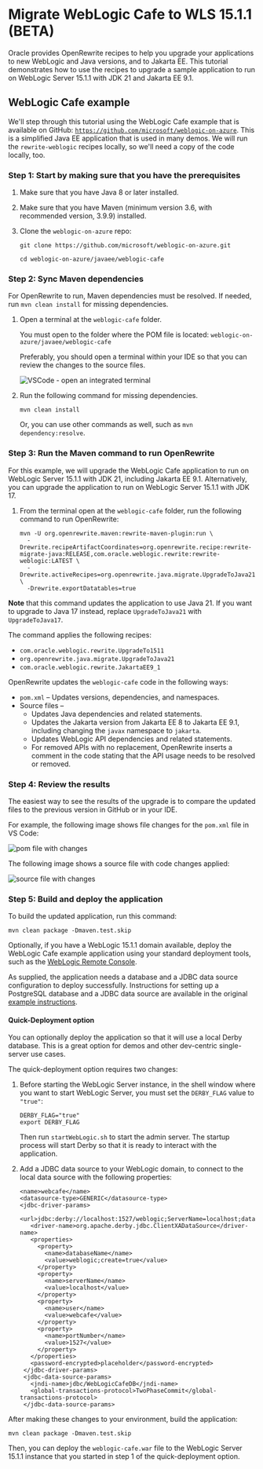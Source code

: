 # Migrate WebLogic Cafe to WLS 15.1.1 (BETA)

Oracle provides OpenRewrite recipes to help you upgrade your applications to new WebLogic and Java versions, and to Jakarta EE. This tutorial demonstrates how to use the recipes to upgrade a sample application to run on WebLogic Server 15.1.1 with JDK 21 and Jakarta EE 9.1.

## WebLogic Cafe example

We'll step through this tutorial using the WebLogic Cafe example that is available on GitHub: [`https://github.com/microsoft/weblogic-on-azure`](https://github.com/microsoft/weblogic-on-azure). This is a simplified Java EE application that is used in many demos. We will run the `rewrite-weblogic` recipes locally, so we'll need a copy of the code locally, too.

### Step 1: Start by making sure that you have the prerequisites

1. Make sure that you have Java 8 or later installed.
1. Make sure that you have Maven (minimum version 3.6, with recommended version, 3.9.9) installed.
1. Clone the `weblogic-on-azure` repo:

    ```shell
    git clone https://github.com/microsoft/weblogic-on-azure.git
    ```

    ```shell
    cd weblogic-on-azure/javaee/weblogic-cafe
    ```

### Step 2: Sync Maven dependencies

For OpenRewrite to run, Maven dependencies must be resolved. If needed, run `mvn clean install` for missing dependencies.

1. Open a terminal at the `weblogic-cafe` folder.

     You must open to the folder where the POM file is located:
     ``` weblogic-on-azure/javaee/weblogic-cafe ```

     Preferably, you should open a terminal within your IDE so that you can review the changes to the source files.

     ![VSCode - open an integrated terminal](../../images/integ-terminal-vscode.png)

1. Run the following command for missing dependencies.     

     ```shell
     mvn clean install
     ```

     Or, you can use other commands as well, such as `mvn dependency:resolve`.

### Step 3: Run the Maven command to run OpenRewrite

For this example, we will upgrade the WebLogic Cafe application to run on WebLogic Server 15.1.1 with JDK 21, including Jakarta EE 9.1. Alternatively, you can upgrade the application to run on WebLogic Server 15.1.1 with JDK 17.

1. From the terminal open at the `weblogic-cafe` folder, run the following command to run OpenRewrite:

    ```shell
    mvn -U org.openrewrite.maven:rewrite-maven-plugin:run \
      -Drewrite.recipeArtifactCoordinates=org.openrewrite.recipe:rewrite-migrate-java:RELEASE,com.oracle.weblogic.rewrite:rewrite-weblogic:LATEST \
      -Drewrite.activeRecipes=org.openrewrite.java.migrate.UpgradeToJava21,com.oracle.weblogic.rewrite.JakartaEE9_1,com.oracle.weblogic.rewrite.UpgradeTo1511 \
      -Drewrite.exportDatatables=true
    ```
**Note** that this command updates the application to use Java 21. If you want to upgrade to Java 17 instead, replace `UpgradeToJava21` with `UpgradeToJava17`.

The command applies the following recipes:

- `com.oracle.weblogic.rewrite.UpgradeTo1511`
- `org.openrewrite.java.migrate.UpgradeToJava21`
- `com.oracle.weblogic.rewrite.JakartaEE9_1`

OpenRewrite updates the `weblogic-cafe` code in the following ways:

- `pom.xml` – Updates versions, dependencies, and namespaces.
- Source files –
  - Updates Java dependencies and related statements.
  - Updates the Jakarta version from Jakarta EE 8 to Jakarta EE 9.1, including changing the ```javax``` namespace to ```jakarta```.
  - Updates WebLogic API dependencies and related statements.
  - For removed APIs with no replacement, OpenRewrite inserts a comment in the code stating that the API usage needs to be resolved or removed.

### Step 4: Review the results

The easiest way to see the results of the upgrade is to compare the updated files to the previous version in GitHub or in your IDE.

For example, the following image shows file changes for the ```pom.xml``` file in VS Code:

![pom file with changes](../../images/1511-pom-sbs.png)

The following image shows a source file with code changes applied:

![source file with changes](../../images/jk91-cafe-sbs.png)

### Step 5: Build and deploy the application

To build the updated application, run this command:
```shell
mvn clean package -Dmaven.test.skip
```

Optionally, if you have a WebLogic 15.1.1 domain available, deploy the WebLogic Cafe example application using your standard deployment tools, such as the [WebLogic Remote Console](https://docs.oracle.com/en/middleware/fusion-middleware/weblogic-remote-console/administer/set-console.html).

As supplied, the application needs a database and a JDBC data source configuration to deploy successfully. Instructions for setting up a PostgreSQL database and a JDBC data source are available in the original [example instructions](https://github.com/microsoft/weblogic-on-azure/blob/main/javaee/README.md).

#### Quick-Deployment option

You can optionally deploy the application so that it will use a local Derby database. This is a great option for demos and other dev-centric single-server use cases.

The quick-deployment option requires two changes:
1. Before starting the WebLogic Server instance, in the shell window where you want to start WebLogic Server, you must set the `DERBY_FLAG` value to `"true"`:

   ```
   DERBY_FLAG="true"
   export DERBY_FLAG
   ```
   Then run ```startWebLogic.sh``` to start the admin server. The startup process will start Derby so that it is ready to interact with the application.

2. Add a JDBC data source to your WebLogic domain, to connect to the local data source with the following properties:
   ```
   <name>webcafe</name>
   <datasource-type>GENERIC</datasource-type>
   <jdbc-driver-params>
      <url>jdbc:derby://localhost:1527/weblogic;ServerName=localhost;databaseName=weblogic;create=true</url>
      <driver-name>org.apache.derby.jdbc.ClientXADataSource</driver-name>
      <properties>
        <property>
          <name>databaseName</name>
          <value>weblogic;create=true</value>
        </property>
        <property>
          <name>serverName</name>
          <value>localhost</value>
        </property>
        <property>
          <name>user</name>
          <value>webcafe</value>
        </property>
        <property>
          <name>portNumber</name>
          <value>1527</value>
        </property>
      </properties>
      <password-encrypted>placeholder</password-encrypted>
    </jdbc-driver-params>
    <jdbc-data-source-params>
      <jndi-name>jdbc/WebLogicCafeDB</jndi-name>
      <global-transactions-protocol>TwoPhaseCommit</global-transactions-protocol>
    </jdbc-data-source-params>
   ```



After making these changes to your environment,  build the application:

```shell
mvn clean package -Dmaven.test.skip
```

Then, you can deploy the ```weblogic-cafe.war``` file to the WebLogic Server 15.1.1 instance that you started in step 1 of the quick-deployment option.
